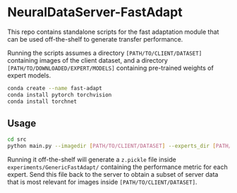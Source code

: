 # NeuralDataServer-FastAdapt
This repo contains standalone scripts for the fast adaptation module that can be used off-the-shelf to generate transfer performance. 

Running the scripts assumes a directory `[PATH/TO/CLIENT/DATASET]` containing images of the client dataset, 
and a directory `[PATH/TO/DOWNLOADED/EXPERT/MODELS]` containing pre-trained weights of expert models. 

```bash
conda create --name fast-adapt
conda install pytorch torchvision
conda install torchnet
```

## Usage
```bash
cd src
python main.py --imagedir [PATH/TO/CLIENT/DATASET] --experts_dir [PATH/TO/DOWNLOADED/EXPERT/MODELS]
```

Running it off-the-shelf will generate a `z.pickle` file inside `experiments/GenericFastAdapt/` containing the performance metric for each expert. 
Send this file back to the server to obtain a subset of server data that is most relevant for images inside `[PATH/TO/CLIENT/DATASET]`. 
